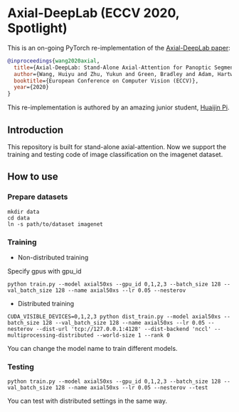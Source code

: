 # Axial-DeepLab (ECCV 2020, Spotlight)

This is an on-going PyTorch re-implementation of the [Axial-DeepLab paper](https://arxiv.org/abs/2003.07853):
```BibTeX
@inproceedings{wang2020axial,
  title={Axial-DeepLab: Stand-Alone Axial-Attention for Panoptic Segmentation},
  author={Wang, Huiyu and Zhu, Yukun and Green, Bradley and Adam, Hartwig and Yuille, Alan and Chen, Liang-Chieh},
  booktitle={European Conference on Computer Vision (ECCV)},
  year={2020}
}
```
This re-implementation is authored by an amazing junior student, [Huaijin Pi](https://huaijinpi.com/).

## Introduction

This repository is built for stand-alone axial-attention. 
Now we support the training and testing code of image 
classification on the imagenet dataset.

## How to use 

### Prepare datasets

```shell
mkdir data
cd data
ln -s path/to/dataset imagenet
```

### Training

- Non-distributed training

Specify gpus with gpu_id

```shell
python train.py --model axial50xs --gpu_id 0,1,2,3 --batch_size 128 --val_batch_size 128 --name axial50xs --lr 0.05 --nesterov
```

- Distributed training

```shell script
CUDA_VISIBLE_DEVICES=0,1,2,3 python dist_train.py --model axial50xs --batch_size 128 --val_batch_size 128 --name axial50xs --lr 0.05 --nesterov --dist-url 'tcp://127.0.0.1:4128' --dist-backend 'nccl' --multiprocessing-distributed --world-size 1 --rank 0
```

You can change the model name to train different models.

### Testing

```shell
python train.py --model axial50xs --gpu_id 0,1,2,3 --batch_size 128 --val_batch_size 128 --name axial50xs --lr 0.05 --nesterov --test
```

You can test with distributed settings in the same way.